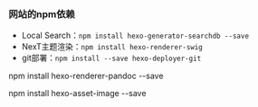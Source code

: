 
### 网站的npm依赖

- Local Search：`npm install hexo-generator-searchdb --save`
- NexT主题渲染：`npm install hexo-renderer-swig`
- git部署：`npm install --save hexo-deployer-git`

npm install hexo-renderer-pandoc --save

npm install hexo-asset-image --save